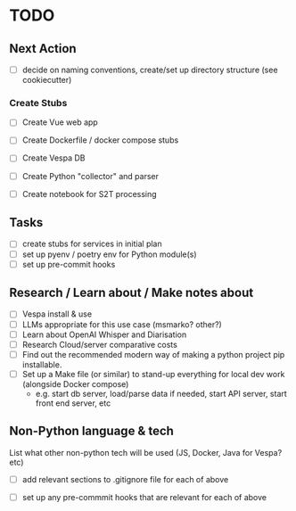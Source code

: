 # TODO

## Next Action
- [ ] decide on naming conventions, create/set up directory structure (see cookiecutter)
### Create Stubs
- [ ] Create Vue web app
- [ ] Create Dockerfile / docker compose stubs
- [ ] Create Vespa DB
- [ ] Create Python "collector" and parser
- [ ] Create notebook for S2T processing


## Tasks
- [ ] create stubs for services in initial plan
- [ ] set up pyenv / poetry env for Python module(s)
- [ ] set up pre-commit hooks

## Research / Learn about / Make notes about
- [ ] Vespa install & use
- [ ] LLMs appropriate for this use case (msmarko? other?)
- [ ] Learn about OpenAI Whisper and Diarisation
- [ ] Research Cloud/server comparative costs
- [ ] Find out the recommended modern way of making a python project pip installable.
- [ ] Set up a Make file (or similar) to stand-up everything for local dev work (alongside Docker compose)
  - e.g. start db server, load/parse data if needed, start API server, start front end server, etc

## Non-Python language & tech
List what other non-python tech will be used (JS, Docker, Java for Vespa? etc)
- [ ] add relevant sections to .gitignore file for each of above
- [ ] set up any pre-commmit hooks that are relevant for each of above


